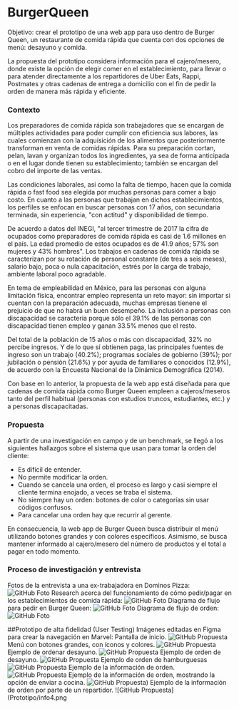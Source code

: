 # BurgerQueen

Objetivo: crear el prototipo de una web app para uso dentro de Burger Queen, un restaurante de comida rápida que cuenta con dos opciones de menú: desayuno y comida. 

La propuesta del prototipo considera información para el cajero/mesero, donde existe la opción de elegir comer en el establecimiento, para llevar o para atender directamente a los repartidores de Uber Eats, Rappi, Postmates y otras cadenas de entrega a domicilio con el fin de pedir la orden de manera más rápida y eficiente.

### Contexto

Los preparadores de comida rápida son trabajadores que se encargan de múltiples actividades para poder cumplir con eficiencia sus labores, las cuales comienzan con la adquisición de los alimentos que posteriormente transforman en venta de comidas rápidas. Para su preparación cortan, pelan, lavan y organizan todos los ingredientes, ya sea de forma anticipada o en el lugar donde tienen su establecimiento; también se encargan del cobro del importe de las ventas.

Las condiciones laborales, así como la falta de tiempo, hacen que la comida rápida o fast food sea elegida por muchas personas para comer a bajo costo. En cuanto a las personas que trabajan en dichos establecimientos, los perfiles se enfocan en buscar personas con 17 años, con secundaria terminada, sin experiencia, "con actitud" y disponibilidad de tiempo.

De acuerdo a datos del INEGI, "al tercer trimestre de 2017 la cifra de ocupados como preparadores de comida rápida es casi de 1.6 millones en el país. La edad promedio de estos ocupados es de 41.9 años; 57% son mujeres y 43% hombres". Los trabajos en cadenas de comida rápida se caracterizan por su rotación de personal constante (de tres a seis meses), salario bajo, poca o nula capacitación, estrés por la carga de trabajo, ambiente laboral poco agradable.

En tema de empleabilidad en México, para las personas con alguna limitación física, encontrar empleo representa un reto mayor: sin importar si cuentan con la preparación adecuada, muchas empresas tienene el prejuicio de que no habrá un buen desempeño. La inclusión a personas con discapacidad se caracteria porque sólo el 39.1% de las personas con discapacidad tienen empleo y ganan 33.5% menos que el resto.

Del total de la población de 15 años o más con discapacidad, 32% no percibe ingresos. Y de lo que sí obtienen paga, las principales fuentes de ingreso son un trabajo (40.2%); programas sociales de gobierno (39%); por jubilación o pensión (21.6%) y por ayuda de familiares o conocidos (12.9%), de acuerdo con la Encuesta Nacional de la Dinámica Demográfica (2014).

Con base en lo anterior, la propuesta de la web app está diseñada para que cadenas de comida rápida como Burger Queen empleen a cajeros/meseros tanto del perfil habitual (personas con estudios truncos, estudiantes, etc.) y a personas discapacitadas.

### Propuesta

A partir de una investigación en campo y de un benchmark, se llegó a los siguientes hallazgos sobre el sistema que usan para tomar la orden del cliente:

 * Es difícil de entender.
 * No permite modificar la orden. 
 * Cuando se cancela una orden, el proceso es largo y casi siempre el cliente termina enojado, a veces se traba el sistema.
 * No siempre hay un orden: botones de color o categorías sin usar códigos confusos.
 * Para cancelar una orden hay que recurrir al gerente.

En consecuencia, la web app de Burger Queen busca distribuir el menú utilizando botones grandes y con colores específicos. Asimismo, se busca mantener informado al cajero/mesero del número de productos y el total a pagar en todo momento.

### Proceso de investigación y entrevista

Fotos de la entrevista a una ex-trabajadora en Dominos Pizza: 
![GitHub Foto](Fotos/entrevista.jpg)
Research acerca del funcionamiento de cómo pedir/pagar en los establecimientos de comida rápida:
![GitHub Foto](Fotos/research.jpg)
Diagrama de flujo para pedir en Burger Queen:
![GitHub Foto](Fotos/flujo.jpg)
Diagrama de flujo de orden:
![GitHub Foto](BurgerQueenEvidencias/diagrama.png)

##Prototipo de alta fidelidad (User Testing)
Imágenes editadas en Figma para crear la navegación en Marvel:
Pantalla de inicio.
![GitHub Propuesta](Prototipo/Inicio.png)
Menú con botones grandes, con íconos y colores.
![GitHub Propuesta](Prototipo/Menú1.png)
Ejemplo de ordenar desayuno.
![GitHub Propuesta](Prototipo/Menú3.png)
Ejemplo de orden de desayuno.
![GitHub Propuesta](Prototipo/Menú6.png)
Ejemplo de orden de hamburguesas
![GitHub Propuesta](Prototipo/Menu15.png)
Ejemplo de la información de orden.
![GitHub Propuesta](Prototipo/info3.png)
Ejemplo de la información de orden, mostrando la opción de enviar a cocina.
![GitHub Propuesta](Prototipo/info5.png))
Ejemplo de la información de orden por parte de un repartidor.
![GitHub Propuesta](Prototipo/info4.png







